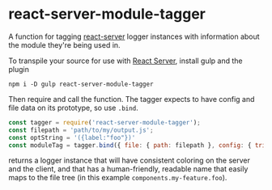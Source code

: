 # react-server-module-tagger

A function for tagging [react-server](https://www.npmjs.com/package/react-server)
logger instances with information about the module they're being used in.

To transpile your source for use with
[React Server](https://www.npmjs.com/package/react-server), install gulp and the plugin

```shell
npm i -D gulp react-server-module-tagger
```

Then require and call the function.  The tagger expects to have config and file
data on its prototype, so use `.bind`.

```javascript
const tagger = require('react-server-module-tagger');
const filepath = 'path/to/my/output.js';
const optString = '({label:"foo"})'
const moduleTag = tagger.bind({ file: { path: filepath }, config: { trim: 'path/to'} })(filepath, optString));
```

returns a logger instance that will have consistent coloring on the server and
the client, and that has a human-friendly, readable name that easily maps to
the file tree (in this example `components.my-feature.foo`).
